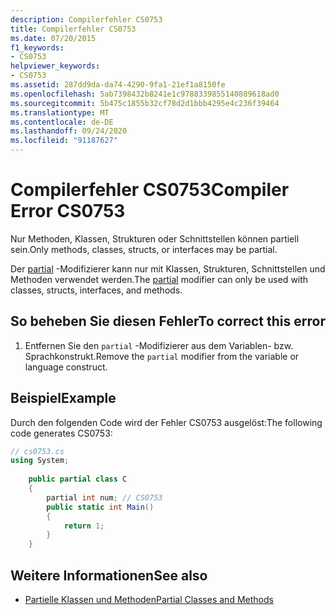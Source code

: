 ```yaml
---
description: Compilerfehler CS0753
title: Compilerfehler CS0753
ms.date: 07/20/2015
f1_keywords:
- CS0753
helpviewer_keywords:
- CS0753
ms.assetid: 287dd9da-da74-4290-9fa1-21ef1a8150fe
ms.openlocfilehash: 5ab7398432b8241e1c9788339855140889618ad0
ms.sourcegitcommit: 5b475c1855b32cf78d2d1bbb4295e4c236f39464
ms.translationtype: MT
ms.contentlocale: de-DE
ms.lasthandoff: 09/24/2020
ms.locfileid: "91187627"
---
```

# <a name="compiler-error-cs0753"></a><span data-ttu-id="bdaeb-103">Compilerfehler CS0753</span><span class="sxs-lookup"><span data-stu-id="bdaeb-103">Compiler Error CS0753</span></span>

<span data-ttu-id="bdaeb-104">Nur Methoden, Klassen, Strukturen oder Schnittstellen können partiell sein.</span><span class="sxs-lookup"><span data-stu-id="bdaeb-104">Only methods, classes, structs, or interfaces may be partial.</span></span>  
  
 <span data-ttu-id="bdaeb-105">Der [partial](../language-reference/keywords/partial-type.md) -Modifizierer kann nur mit Klassen, Strukturen, Schnittstellen und Methoden verwendet werden.</span><span class="sxs-lookup"><span data-stu-id="bdaeb-105">The [partial](../language-reference/keywords/partial-type.md) modifier can only be used with classes, structs, interfaces, and methods.</span></span>  
  
## <a name="to-correct-this-error"></a><span data-ttu-id="bdaeb-106">So beheben Sie diesen Fehler</span><span class="sxs-lookup"><span data-stu-id="bdaeb-106">To correct this error</span></span>  
  
1. <span data-ttu-id="bdaeb-107">Entfernen Sie den `partial` -Modifizierer aus dem Variablen- bzw. Sprachkonstrukt.</span><span class="sxs-lookup"><span data-stu-id="bdaeb-107">Remove the `partial` modifier from the variable or language construct.</span></span>  
  
## <a name="example"></a><span data-ttu-id="bdaeb-108">Beispiel</span><span class="sxs-lookup"><span data-stu-id="bdaeb-108">Example</span></span>  

 <span data-ttu-id="bdaeb-109">Durch den folgenden Code wird der Fehler CS0753 ausgelöst:</span><span class="sxs-lookup"><span data-stu-id="bdaeb-109">The following code generates CS0753:</span></span>  
  
```csharp  
// cs0753.cs  
using System;  
  
    public partial class C  
    {  
        partial int num; // CS0753  
        public static int Main()  
        {  
            return 1;  
        }  
    }  
```  
  
## <a name="see-also"></a><span data-ttu-id="bdaeb-110">Weitere Informationen</span><span class="sxs-lookup"><span data-stu-id="bdaeb-110">See also</span></span>

- [<span data-ttu-id="bdaeb-111">Partielle Klassen und Methoden</span><span class="sxs-lookup"><span data-stu-id="bdaeb-111">Partial Classes and Methods</span></span>](../programming-guide/classes-and-structs/partial-classes-and-methods.md)

